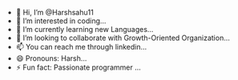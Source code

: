 - 👋 Hi, I’m @Harshsahu11
- 👀 I’m interested in coding...
- 🌱 I’m currently learning new Languages...
- 💞️ I’m looking to collaborate with Growth-Oriented Organization...
- 📫 You can reach me through linkedin...
- 😄 Pronouns: Harsh...
- ⚡ Fun fact: Passionate programmer ...

<!---
Harshsahu11/Harshsahu11 is a ✨ special ✨ repository because its `README.md` (this file) appears on your GitHub profile.
You can click the Preview link to take a look at your changes.
--->
